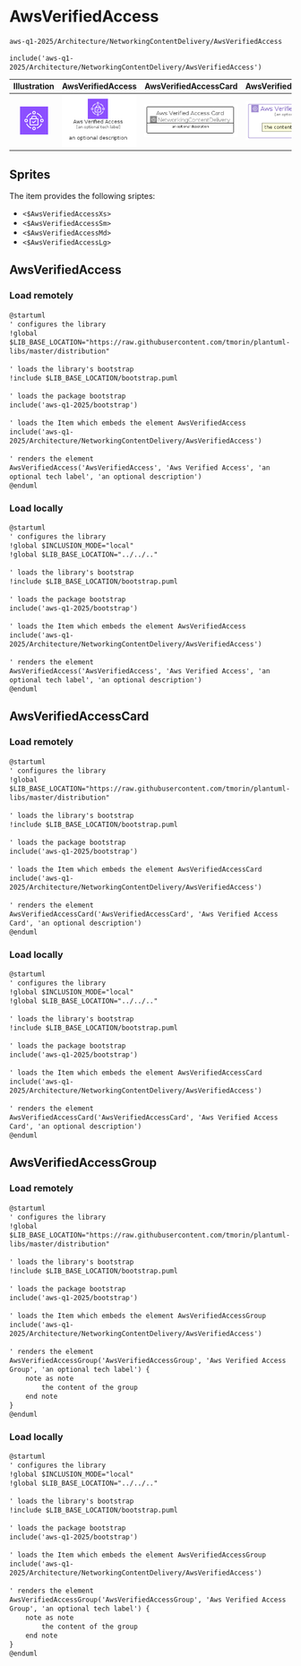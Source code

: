 # AwsVerifiedAccess


```text
aws-q1-2025/Architecture/NetworkingContentDelivery/AwsVerifiedAccess
```

```text
include('aws-q1-2025/Architecture/NetworkingContentDelivery/AwsVerifiedAccess')
```



| Illustration | AwsVerifiedAccess | AwsVerifiedAccessCard | AwsVerifiedAccessGroup |
| :---: | :---: | :---: | :---: |
| ![illustration for Illustration](../../../aws-q1-2025/Architecture/NetworkingContentDelivery/AwsVerifiedAccess.png) | ![illustration for AwsVerifiedAccess](../../../aws-q1-2025/Architecture/NetworkingContentDelivery/AwsVerifiedAccess.Local.png) | ![illustration for AwsVerifiedAccessCard](../../../aws-q1-2025/Architecture/NetworkingContentDelivery/AwsVerifiedAccessCard.Local.png) | ![illustration for AwsVerifiedAccessGroup](../../../aws-q1-2025/Architecture/NetworkingContentDelivery/AwsVerifiedAccessGroup.Local.png) |



## Sprites
The item provides the following sriptes:

- `<$AwsVerifiedAccessXs>`
- `<$AwsVerifiedAccessSm>`
- `<$AwsVerifiedAccessMd>`
- `<$AwsVerifiedAccessLg>`





## AwsVerifiedAccess

### Load remotely
```plantuml
@startuml
' configures the library
!global $LIB_BASE_LOCATION="https://raw.githubusercontent.com/tmorin/plantuml-libs/master/distribution"

' loads the library's bootstrap
!include $LIB_BASE_LOCATION/bootstrap.puml

' loads the package bootstrap
include('aws-q1-2025/bootstrap')

' loads the Item which embeds the element AwsVerifiedAccess
include('aws-q1-2025/Architecture/NetworkingContentDelivery/AwsVerifiedAccess')

' renders the element
AwsVerifiedAccess('AwsVerifiedAccess', 'Aws Verified Access', 'an optional tech label', 'an optional description')
@enduml
```

### Load locally
```plantuml
@startuml
' configures the library
!global $INCLUSION_MODE="local"
!global $LIB_BASE_LOCATION="../../.."

' loads the library's bootstrap
!include $LIB_BASE_LOCATION/bootstrap.puml

' loads the package bootstrap
include('aws-q1-2025/bootstrap')

' loads the Item which embeds the element AwsVerifiedAccess
include('aws-q1-2025/Architecture/NetworkingContentDelivery/AwsVerifiedAccess')

' renders the element
AwsVerifiedAccess('AwsVerifiedAccess', 'Aws Verified Access', 'an optional tech label', 'an optional description')
@enduml
```

## AwsVerifiedAccessCard

### Load remotely
```plantuml
@startuml
' configures the library
!global $LIB_BASE_LOCATION="https://raw.githubusercontent.com/tmorin/plantuml-libs/master/distribution"

' loads the library's bootstrap
!include $LIB_BASE_LOCATION/bootstrap.puml

' loads the package bootstrap
include('aws-q1-2025/bootstrap')

' loads the Item which embeds the element AwsVerifiedAccessCard
include('aws-q1-2025/Architecture/NetworkingContentDelivery/AwsVerifiedAccess')

' renders the element
AwsVerifiedAccessCard('AwsVerifiedAccessCard', 'Aws Verified Access Card', 'an optional description')
@enduml
```

### Load locally
```plantuml
@startuml
' configures the library
!global $INCLUSION_MODE="local"
!global $LIB_BASE_LOCATION="../../.."

' loads the library's bootstrap
!include $LIB_BASE_LOCATION/bootstrap.puml

' loads the package bootstrap
include('aws-q1-2025/bootstrap')

' loads the Item which embeds the element AwsVerifiedAccessCard
include('aws-q1-2025/Architecture/NetworkingContentDelivery/AwsVerifiedAccess')

' renders the element
AwsVerifiedAccessCard('AwsVerifiedAccessCard', 'Aws Verified Access Card', 'an optional description')
@enduml
```

## AwsVerifiedAccessGroup

### Load remotely
```plantuml
@startuml
' configures the library
!global $LIB_BASE_LOCATION="https://raw.githubusercontent.com/tmorin/plantuml-libs/master/distribution"

' loads the library's bootstrap
!include $LIB_BASE_LOCATION/bootstrap.puml

' loads the package bootstrap
include('aws-q1-2025/bootstrap')

' loads the Item which embeds the element AwsVerifiedAccessGroup
include('aws-q1-2025/Architecture/NetworkingContentDelivery/AwsVerifiedAccess')

' renders the element
AwsVerifiedAccessGroup('AwsVerifiedAccessGroup', 'Aws Verified Access Group', 'an optional tech label') {
    note as note
        the content of the group
    end note
}
@enduml
```

### Load locally
```plantuml
@startuml
' configures the library
!global $INCLUSION_MODE="local"
!global $LIB_BASE_LOCATION="../../.."

' loads the library's bootstrap
!include $LIB_BASE_LOCATION/bootstrap.puml

' loads the package bootstrap
include('aws-q1-2025/bootstrap')

' loads the Item which embeds the element AwsVerifiedAccessGroup
include('aws-q1-2025/Architecture/NetworkingContentDelivery/AwsVerifiedAccess')

' renders the element
AwsVerifiedAccessGroup('AwsVerifiedAccessGroup', 'Aws Verified Access Group', 'an optional tech label') {
    note as note
        the content of the group
    end note
}
@enduml
```

